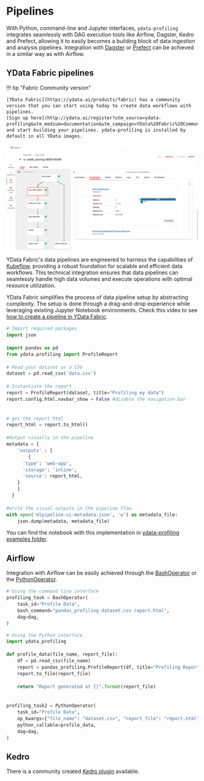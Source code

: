 # Pipelines

With Python, command-line and Jupyter interfaces, `ydata-profiling`
integrates seamlessly with DAG execution tools like Airflow, Dagster,
Kedro and Prefect, allowing it to easily becomes a building block of
data ingestion and analysis pipelines. Integration with
[Dagster](https://github.com/dagster-io/dagster) or
[Prefect](https://github.com/prefecthq/prefect) can be achieved in a
similar way as with Airflow.

## YData Fabric pipelines

!!! tip "Fabric Community version"
    
    [YData Fabric](https://ydata.ai/products/fabric) has a community version that you can start using today to create data workflows with pipelines. 
    [Sign up here](http://ydata.ai/register?utm_source=ydata-profiling&utm_medium=documentation&utm_campaign=YData%20Fabric%20Community) and start building your pipelines. ydata-profiling is installed by default in all YData images.

![ydata-profiling in a pipeline](../_static/img/profiling_pipelines.png)

YData Fabric's data pipelines are engineered to harness the capabilities of [Kubeflow](https://www.kubeflow.org/), providing a robust foundation for scalable and efficient data workflows. 
This technical integration ensures that data pipelines can seamlessly handle high data volumes and execute operations with optimal resource utilization.

YData Fabric simplifies the process of data pipeline setup by abstracting complexity. 
The setup is done through a drag-and-drop experience while leveraging existing Jupyter Notebook environments. 
Check this video to see [how to create a pipeline in YData Fabric](https://www.youtube.com/watch?v=feNoXv34waM&t=8s).

```python linenums="1" title="Profile a csv with ydata-profiling in a pipeline"
# Import required packages
import json

import pandas as pd
from ydata.profiling import ProfileReport

# Read your dataset as a CSV
dataset = pd.read_csv('data.csv')

# Instantiate the report
report = ProfileReport(dataset, title="Profiling my data")
report.config.html.navbar_show = False #disable the navigation bar


# get the report html
report_html = report.to_html()

#Output visually in the pipeline
metadata = {
    'outputs' : [
        {
      'type': 'web-app',
      'storage': 'inline',
      'source': report_html,
    }
    ]
  }

#write the visual outputs in the pipeline flow
with open('mlpipeline-ui-metadata.json', 'w') as metadata_file:
    json.dump(metadata, metadata_file)
```

You can find the notebook with this implementation in [ydata-profiling examples folder](https://github.com/ydataai/ydata-profiling/blob/develop/examples/integrations/ydata_fabric_pipelines/data_profiling.ipynb). 

## Airflow

Integration with Airflow can be easily achieved through the
[BashOperator](https://airflow.apache.org/docs/stable/_api/airflow/operators/bash_operator/index.html)
or the
[PythonOperator](https://airflow.apache.org/docs/stable/_api/airflow/operators/python_operator/index.html#airflow.operators.python_operator.PythonOperator).

``` python linenums="1" title="ydata-profiling with Airflow"
# Using the command line interface
profiling_task = BashOperator(
    task_id="Profile Data",
    bash_command="pandas_profiling dataset.csv report.html",
    dag=dag,
)
```

``` python linenums="1" title="ydata-profiling with Airflow"
# Using the Python interface
import ydata_profiling

def profile_data(file_name, report_file):
    df = pd.read_csv(file_name)
    report = pandas_profiling.ProfileReport(df, title="Profiling Report in Airflow")
    report.to_file(report_file)

    return "Report generated at {}".format(report_file)


profiling_task2 = PythonOperator(
    task_id="Profile Data",
    op_kwargs={"file_name": "dataset.csv", "report_file": "report.html"},
    python_callable=profile_data,
    dag=dag,
)
```

## Kedro

There is a community created [Kedro
plugin](https://github.com/BrickFrog/kedro-pandas-profiling) available.
